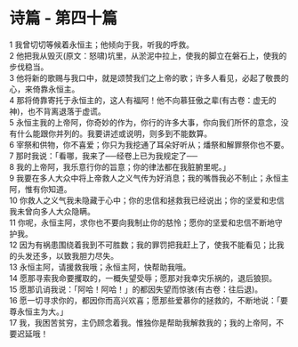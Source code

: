 # 诗篇 - 第四十篇
  
 1 我曾切切等候着永恒主；他倾向于我，听我的呼救。  
 2 他把我从毁灭(原文：怒啸)坑里，从淤泥中拉上，使我的脚立在磐石上，使我的步伐稳当。  
 3 他将新的歌赐与我口中，就是颂赞我们之上帝的歌；许多人看见，必起了敬畏的心，来倚靠永恒主。  
 4 那将倚靠寄托于永恒主的，这人有福阿！他不向慕狂傲之辈(有古卷：虚无的神)，也不背离退落于虚谎。  
 5 永恒主我的上帝阿，你奇妙的作为，你行的许多大事，你向我们所怀的意念，没有什么能跟你并列的。我要讲述或说明，则多到不能数算。  
 6 宰祭和供物，你不喜爱；你只为我挖通了耳朵好听从；燔祭和解罪祭你也不要。  
 7 那时我说：「看哪，我来了──经卷上已为我规定了──  
 8 我的上帝阿，我乐意行你的旨意；你的律法都在我脏腑里呢。」  
 9 我要在多人大众中将上帝救人之义气传为好消息；我的嘴唇我必不制止；永恒主阿，惟有你知道。  
 10 你救人之义气我未隐藏于心中；你的忠信和拯救我已经说出；你的坚爱和忠信我未曾向多人大众隐瞒。  
 11 你呢，永恒主阿，求你也不要向我制止你的慈怜；愿你的坚爱和忠信不断地守护我。  
 12 因为有祸患围绕着我到不可胜数；我的罪罚把我赶上了，使我不能看见；比我的头发还多，以致我胆力尽失。  
 13 永恒主阿，请援救我哦；永恒主阿，快帮助我哦。  
 14 愿那寻索我命要攫取的，一概失望受辱；愿那对我幸灾乐祸的，退后狼狈。  
 15 愿那讥诮我说：「阿哈！阿哈！」的都因失望而惊骇(有古卷：往后退)。  
 16 愿一切寻求你的，都因你而高兴欢喜；愿那些爱慕你的拯救的，不断地说：「要尊永恒主为大。」  
 17 我，我困苦贫穷，主仍顾念着我。惟独你是帮助我解救我的；我的上帝阿，不要迟延哦！